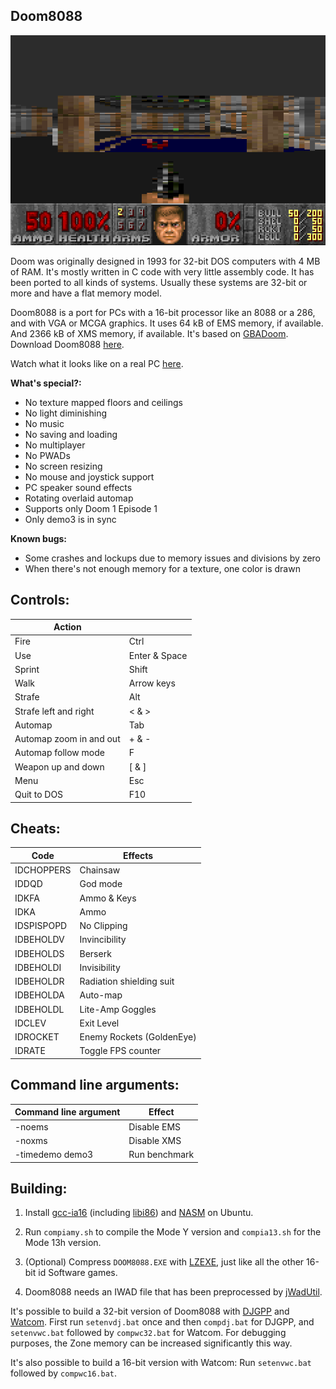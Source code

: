 ## Doom8088
![Doom8088](readme_imgs/doom8088.png?raw=true)

Doom was originally designed in 1993 for 32-bit DOS computers with 4 MB of RAM.
It's mostly written in C code with very little assembly code.
It has been ported to all kinds of systems.
Usually these systems are 32-bit or more and have a flat memory model.

Doom8088 is a port for PCs with a 16-bit processor like an 8088 or a 286, and with VGA or MCGA graphics.
It uses 64 kB of EMS memory, if available.
And 2366 kB of XMS memory, if available.
It's based on [GBADoom](https://github.com/doomhack/GBADoom).
Download Doom8088 [here](https://github.com/FrenkelS/Doom8088/releases).

Watch what it looks like on a real PC [here](https://www.youtube.com/watch?v=oAX1-lNuUBY).

**What's special?:**
 - No texture mapped floors and ceilings
 - No light diminishing
 - No music
 - No saving and loading
 - No multiplayer
 - No PWADs
 - No screen resizing
 - No mouse and joystick support
 - PC speaker sound effects
 - Rotating overlaid automap
 - Supports only Doom 1 Episode 1
 - Only demo3 is in sync

**Known bugs:**
 - Some crashes and lockups due to memory issues and divisions by zero
 - When there's not enough memory for a texture, one color is drawn

## Controls:
|Action                 |             |
|-----------------------|-------------|
|Fire                   |Ctrl         |
|Use                    |Enter & Space|
|Sprint                 |Shift        |
|Walk                   |Arrow keys   |
|Strafe                 |Alt          |
|Strafe left and right  |< & >        |
|Automap                |Tab          |
|Automap zoom in and out|+ & -        |
|Automap follow mode    |F            |
|Weapon up and down     |[ & ]        |
|Menu                   |Esc          |
|Quit to DOS            |F10          |

## Cheats:
|Code      |Effects                  |
|----------|-------------------------|
|IDCHOPPERS|Chainsaw                 |
|IDDQD     |God mode                 |
|IDKFA     |Ammo & Keys              |
|IDKA      |Ammo                     |
|IDSPISPOPD|No Clipping              |
|IDBEHOLDV |Invincibility            |
|IDBEHOLDS |Berserk                  |
|IDBEHOLDI |Invisibility             |
|IDBEHOLDR |Radiation shielding suit |
|IDBEHOLDA |Auto-map                 |
|IDBEHOLDL |Lite-Amp Goggles         |
|IDCLEV    |Exit Level               |
|IDROCKET  |Enemy Rockets (GoldenEye)|
|IDRATE    |Toggle FPS counter       |

## Command line arguments:
|Command line argument|Effect       |
|---------------------|-------------|
|-noems               |Disable EMS  |
|-noxms               |Disable XMS  |
|-timedemo demo3      |Run benchmark|

## Building:
1) Install [gcc-ia16](https://launchpad.net/%7Etkchia/+archive/ubuntu/build-ia16) (including [libi86](https://gitlab.com/tkchia/libi86)) and [NASM](https://www.nasm.us) on Ubuntu.

2) Run `compiamy.sh` to compile the Mode Y version and `compia13.sh` for the Mode 13h version.

3) (Optional) Compress `DOOM8088.EXE` with [LZEXE](https://bellard.org/lzexe.html), just like all the other 16-bit id Software games.

4) Doom8088 needs an IWAD file that has been preprocessed by [jWadUtil](https://github.com/FrenkelS/jWadUtil).

It's possible to build a 32-bit version of Doom8088 with [DJGPP](https://github.com/andrewwutw/build-djgpp) and [Watcom](https://github.com/open-watcom/open-watcom-v2).
First run `setenvdj.bat` once and then `compdj.bat` for DJGPP, and `setenvwc.bat` followed by `compwc32.bat` for Watcom.
For debugging purposes, the Zone memory can be increased significantly this way.

It's also possible to build a 16-bit version with Watcom: Run `setenvwc.bat` followed by `compwc16.bat`.
